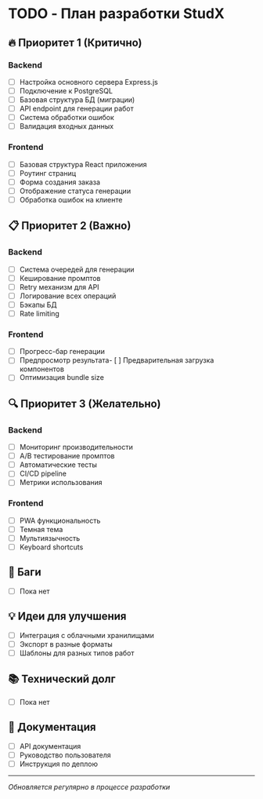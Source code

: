 # TODO - План разработки StudX

## 🔥 Приоритет 1 (Критично)

### Backend
- [ ] Настройка основного сервера Express.js
- [ ] Подключение к PostgreSQL
- [ ] Базовая структура БД (миграции)
- [ ] API endpoint для генерации работ
- [ ] Система обработки ошибок
- [ ] Валидация входных данных

### Frontend  
- [ ] Базовая структура React приложения
- [ ] Роутинг страниц
- [ ] Форма создания заказа
- [ ] Отображение статуса генерации
- [ ] Обработка ошибок на клиенте

## 📋 Приоритет 2 (Важно)

### Backend
- [ ] Система очередей для генерации
- [ ] Кеширование промптов
- [ ] Retry механизм для API
- [ ] Логирование всех операций
- [ ] Бэкапы БД
- [ ] Rate limiting

### Frontend
- [ ] Прогресс-бар генерации
- [ ] Предпросмотр результата- [ ] Предварительная загрузка компонентов
- [ ] Оптимизация bundle size

## 🔍 Приоритет 3 (Желательно)

### Backend
- [ ] Мониторинг производительности
- [ ] A/B тестирование промптов
- [ ] Автоматические тесты
- [ ] CI/CD pipeline
- [ ] Метрики использования

### Frontend
- [ ] PWA функциональность
- [ ] Темная тема
- [ ] Мультиязычность
- [ ] Keyboard shortcuts

## 🐛 Баги

- [ ] Пока нет

## 💡 Идеи для улучшения

- [ ] Интеграция с облачными хранилищами
- [ ] Экспорт в разные форматы
- [ ] Шаблоны для разных типов работ

## 📚 Технический долг

- [ ] Пока нет

## 📝 Документация

- [ ] API документация
- [ ] Руководство пользователя
- [ ] Инструкция по деплою

---
*Обновляется регулярно в процессе разработки*